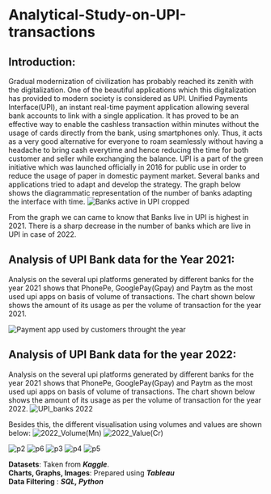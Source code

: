 # Analytical-Study-on-UPI-transactions

## Introduction:
   
Gradual modernization of civilization has probably reached its zenith with the digitalization. One of the beautiful applications which this digitalization has provided to modern society is considered as UPI. Unified Payments Interface(UPI), an instant real-time payment application allowing several bank accounts to link with a single application. It has proved to be an effective way to enable the cashless transaction within minutes without the usage of cards directly from the bank, using smartphones only. Thus, it acts as a very good alternative for everyone to roam seamlessly without having a headache to bring cash everytime and hence reducing the time for both customer and seller while exchanging the balance.
UPI is a part of  the green initiative which was launched officially in 2016 for public use in order to reduce the usage of paper in domestic payment market. Several banks and applications tried to adapt and develop the strategy. The graph below shows the diagrammatic representation of the number of banks adapting the interface with time. 
![Banks active in UPI cropped](https://user-images.githubusercontent.com/56685268/182098099-f9a680e6-3c34-4aee-a083-07d5e1009775.png)

From the graph we can came to know that Banks live in UPI is highest in 2021. There is a sharp decrease in the number of banks which are live in UPI in case of 2022.

## Analysis of UPI Bank data for the Year 2021:

Analysis on the several upi platforms generated by different banks for the year 2021 shows that PhonePe, GooglePay(Gpay) and Paytm as the most used upi apps on basis of volume of transactions. The chart shown below shows the amount of its usage as per the volume of transaction for the year 2021.

![Payment app used by customers throught the year](https://user-images.githubusercontent.com/56685268/182099057-527a40eb-4210-478a-b433-d3c99cbf20b4.png)



## Analysis of UPI Bank data for the year 2022:

Analysis on the several upi platforms generated by different banks for the year 2021 shows that PhonePe, GooglePay(Gpay) and Paytm as the most used upi apps on basis of volume of transactions. The chart shown below shows the amount of its usage as per the volume of transaction for the year 2022.
![UPI_banks 2022](https://user-images.githubusercontent.com/56685268/182141185-5300c7f4-00f9-40f7-92f6-3776e7c47cb0.png)

Besides this, the different visualisation using volumes and values are shown  below:
![2022_Volume(Mn)](https://user-images.githubusercontent.com/56685268/182143487-3ee1ca3d-ddf7-4842-8345-83e52de992e0.png) ![2022_Value(Cr)](https://user-images.githubusercontent.com/56685268/182143545-fc5447b4-8167-4b58-a628-09db79f4a9fb.png)


![p2](https://user-images.githubusercontent.com/56685268/182143901-1ece54b7-dc13-4aa0-bd70-bc639287cbf7.jpg)
![p6](https://user-images.githubusercontent.com/56685268/182144200-5b6919ab-b6be-41c4-812d-d5780b55bcac.jpg)
![p3](https://user-images.githubusercontent.com/56685268/182144038-866bd223-75a6-4ceb-9627-92775dcbe277.jpg)
![p4](https://user-images.githubusercontent.com/56685268/182144114-20e754db-360e-4c87-8e51-e50863d8dc32.jpg)
![p5](https://user-images.githubusercontent.com/56685268/182144157-674d0ba6-5d2a-44ec-8897-3d01d5a70750.jpg)





**Datasets**: Taken from **_Kaggle_**.                                                                                                                                   
**Charts, Graphs, Images**: Prepared using **_Tableau_**                                                                                                                 
**Data Filtering** : **_SQL, Python_**



